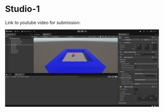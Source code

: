 # Studio-1

Link to youtube video for submission:

[![Studio 1](./Images/Screenshot%202025-01-28%20202137.png)](https://youtu.be/WCQoXCluw2c)
